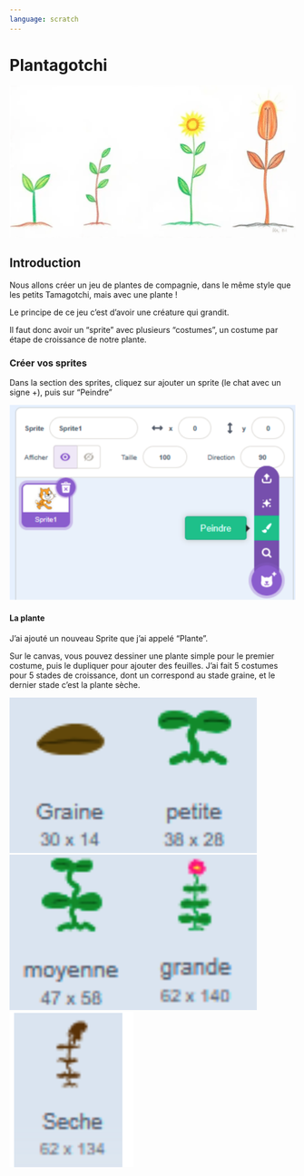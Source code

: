 ```yaml
---
language: scratch
---
```


# Plantagotchi

![Titre](images/titre.png)

## Introduction

Nous allons créer un jeu de plantes de compagnie, dans le même style que les petits Tamagotchi, mais
avec une plante !

Le principe de ce jeu c’est d’avoir une créature qui grandit.

Il faut donc avoir un “sprite” avec plusieurs “costumes”, un costume par étape de croissance de notre
plante.

### Créer vos sprites

Dans la section des sprites, cliquez sur ajouter un sprite (le chat avec un signe +), puis sur “Peindre”

![alt text](images/scratch_sprite.png)

#### La plante

J’ai ajouté un nouveau Sprite que j’ai appelé “Plante”.

Sur le canvas, vous pouvez dessiner une plante simple pour le premier costume, puis le dupliquer pour
ajouter des feuilles. J’ai fait 5 costumes pour 5 stades de croissance, dont un correspond au stade graine, et le dernier stade c’est la plante sèche.

![graine](images/sprite_graine.png)![petite](images/sprite_petite.png)![moyenne](images/sprite_moyenne.png)![grande](images/sprite_grande.png)![sèche](images/sprite_seche.png)
